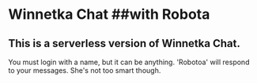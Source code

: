 # Winnetka Chat ##with Robota

## This is a serverless version of Winnetka Chat.

You must login with a name, but it can be anything. 'Robotoa' will respond to your messages. She's not too smart though. 

